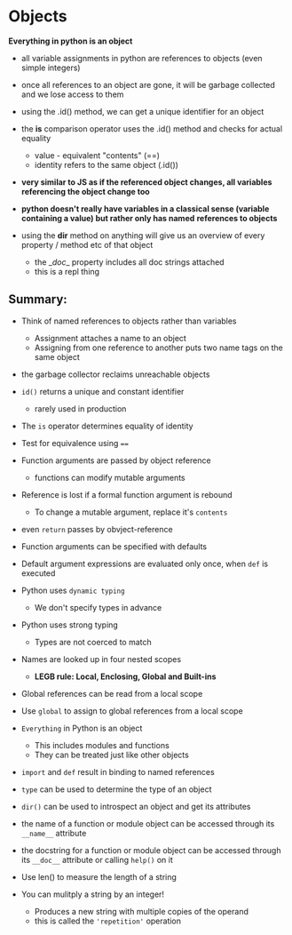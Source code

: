 # Objects

**Everything in python is an object**

- all variable assignments in python are references to objects (even simple integers)
- once all references to an object are gone, it will be garbage collected and we lose access to them
- using the .id() method, we can get a unique identifier for an object
- the **is** comparison operator uses the .id() method and checks for actual equality
    - value - equivalent "contents" (==)
    - identity refers to the same object (.id())

- **very similar to JS as if the referenced object changes, all variables referencing the object change too**
- **python doesn't really have variables in a classical sense (variable containing a value) but rather only has named**
    **references to objects**

- using the **dir** method on anything will give us an overview of every property / method etc of that object
    - the \__doc__ property includes all doc strings attached  
    - this is a repl thing

## Summary:

- Think of named references to objects rather than variables
    - Assignment attaches a name to an object
    - Assigning from one reference to another puts two name tags on the same object
- the garbage collector reclaims unreachable objects
- `id()` returns a unique and constant identifier
    - rarely used in production
- The `is` operator determines equality of identity
- Test for equivalence using `==` 
- Function arguments are passed by object reference
    - functions can modify mutable arguments
- Reference is lost if a formal function argument is rebound
    - To change a mutable argument, replace it's `contents`
- even `return` passes by obvject-reference
- Function arguments can be specified with defaults
- Default argument expressions are evaluated only once, when `def` is executed
- Python uses `dynamic typing`
    - We don't specify types in advance
- Python uses strong typing
    - Types are not coerced to match

- Names are looked up in four nested scopes
    - **LEGB rule: Local, Enclosing, Global and Built-ins**
- Global references can be read from a local scope
- Use `global` to assign to global references from a local scope
- `Everything` in Python is an object
    - This includes modules and functions
    - They can be treated just like other objects

- `import` and `def` result in binding to named references
- `type` can be used to determine the type of an object 
- `dir()` can be used to introspect an object and get its attributes 
- the name of a function or module object can be accessed through its `__name__` attribute
- the docstring for a function or module object can be accessed through its `__doc__` attribute or calling `help()` on it 

- Use len() to measure the length of a string
- You can mulitply a string by an integer!
    - Produces a new string with multiple copies of the operand
    - this is called the `'repetition'` operation